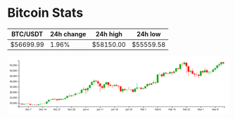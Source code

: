 # Bitcoin Stats

BTC/USDT|24h change|24h high|24h low|
|---|---|---|---|
|$56699.99|1.96%|$58150.00|$55559.58|

<img src="./chart.svg">
